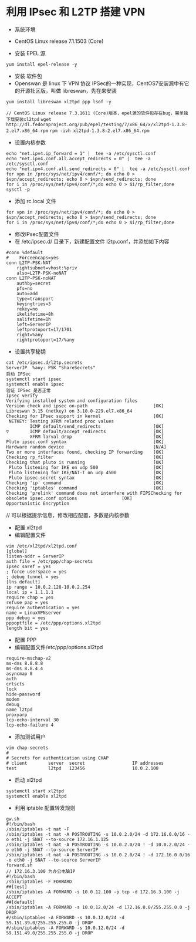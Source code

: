 # 利用 IPsec 和 L2TP 搭建 VPN
- 系统环境
- CentOS Linux release 7.1.1503 (Core)

- 安装 EPEL 源
```
yum install epel-release -y
```
- 安装 软件包
- Openswan 是 linux 下 VPN 协议 IPSec的一种实现，CentOS7安装源中有它的开源社区版，叫做 libreswan，先在来安装
```
yum install libreswan xl2tpd ppp lsof -y
```
`// CentOS Linux release 7.3.1611 (Core)版本，epel源的软件包存在bug，需单独下载安装xl2tpd`
`wget http://dl.fedoraproject.org/pub/epel/testing/7/x86_64/x/xl2tpd-1.3.8-2.el7.x86_64.rpm`
`rpm -ivh xl2tpd-1.3.8-2.el7.x86_64.rpm`
- 设置内核参数
```
echo "net.ipv4.ip_forward = 1" |  tee -a /etc/sysctl.conf
echo "net.ipv4.conf.all.accept_redirects = 0" |  tee -a /etc/sysctl.conf
echo "net.ipv4.conf.all.send_redirects = 0" |  tee -a /etc/sysctl.conf
for vpn in /proc/sys/net/ipv4/conf/*; do echo 0 > $vpn/accept_redirects; echo 0 > $vpn/send_redirects; done
for i in /proc/sys/net/ipv4/conf/*;do echo 0 > $i/rp_filter;done
sysctl -p
```
- 添加 rc.local 文件
```
for vpn in /proc/sys/net/ipv4/conf/*; do echo 0 > $vpn/accept_redirects; echo 0 > $vpn/send_redirects; done
for i in /proc/sys/net/ipv4/conf/*;do echo 0 > $i/rp_filter;done
```
- 修改IPsec配置文件
- 在 /etc/ipsec.d/ 目录下，新建配置文件 l2tp.conf，并添加如下内容
```
#conn %default
#    Forceencaps=yes
conn L2TP-PSK-NAT  
    rightsubnet=vhost:%priv
    also=L2TP-PSK-noNAT
conn L2TP-PSK-noNAT  
    authby=secret
    pfs=no
    auto=add
    type=transport
    keyingtries=3
    rekey=no
    ikelifetime=8h
    salifetime=1h
    left=ServerIP
    leftprotoport=17/1701
    right=%any
    rightprotoport=17/%any
```
- 设置共享秘钥
```
cat /etc/ipsec.d/l2tp.secrets
ServerIP  %any: PSK "ShareSecrets"
启动 IPSec
systemctl start ipsec
systemctl enable ipsec
验证 IPSec 是否正常
ipsec verify
Verifying installed system and configuration files
Version check and ipsec on-path                         [OK]
Libreswan 3.15 (netkey) on 3.10.0-229.el7.x86_64
Checking for IPsec support in kernel                    [OK]
 NETKEY: Testing XFRM related proc values
         ICMP default/send_redirects                    [OK]
▽        ICMP default/accept_redirects                  [OK]
         XFRM larval drop                               [OK]
Pluto ipsec.conf syntax                                 [OK]
Hardware random device                                  [N/A]
Two or more interfaces found, checking IP forwarding    [OK]
Checking rp_filter                                      [OK]
Checking that pluto is running                          [OK]
 Pluto listening for IKE on udp 500                     [OK]
 Pluto listening for IKE/NAT-T on udp 4500              [OK]
 Pluto ipsec.secret syntax                              [OK]
Checking 'ip' command                                   [OK]
Checking 'iptables' command                             [OK]
Checking 'prelink' command does not interfere with FIPSChecking for obsolete ipsec.conf options                 [OK]
Opportunistic Encryption
```
//  可以根据提示信息，修改相应配置，多数是内核参数
- 配置 xl2tpd
- 编辑配置文件
```
vim /etc/xl2tpd/xl2tpd.conf
[global]
listen-addr = ServerIP
auth file = /etc/ppp/chap-secrets
ipsec saref = yes
; force userspace = yes
; debug tunnel = yes
[lns default]
ip range = 10.0.2.128-10.0.2.254
local ip = 1.1.1.1
require chap = yes
refuse pap = yes
require authentication = yes
name = LinuxVPNserver
ppp debug = yes
pppoptfile = /etc/ppp/options.xl2tpd
length bit = yes
```
- 配置 PPP
- 编辑配置文件/etc/ppp/options.xl2tpd
```
require-mschap-v2
ms-dns 8.8.8.8
ms-dns 8.8.4.4
asyncmap 0
auth
crtscts
lock
hide-password
modem
debug
name l2tpd
proxyarp
lcp-echo-interval 30
lcp-echo-failure 4
```
- 添加测试用户
```
vim chap-secrets
#
# Secrets for authentication using CHAP
# client        server  secret                  IP addresses
test            l2tpd   123456                  10.0.2.100
```
- 启动 xl2tpd
```
systemctl start xl2tpd
systemctl enable xl2tpd
```
- 利用 iptable 配置转发规则
```
gw.sh
#!/bin/bash
/sbin/iptables -t nat -F
/sbin/iptables -t nat -A POSTROUTING -s 10.0.2.0/24 -d 172.16.0.0/16 -o eth1 -j SNAT --to-source 172.16.1.125
/sbin/iptables -t nat -A POSTROUTING -s 10.0.2.0/24 ! -d 10.0.2.0/24 -o eth0 -j SNAT --to-source ServerIP
/sbin/iptables -t nat -A POSTROUTING -s 10.0.2.0/24 ! -d 172.16.0.0/16 -o eth0 -j SNAT --to-source ServerIP
forward.sh
// 172.16.3.100 为办公电脑IP
#!/bin/bash
/sbin/iptables -F FORWARD
##[test]
/sbin/iptables -A FORWARD -s 10.0.12.100 -p tcp -d 172.16.3.100 -j ACCEPT
##[default]
/sbin/iptables -A FORWARD -s 10.0.12.0/24 -d 172.16.0.0/255.255.0.0 -j DROP
#/sbin/iptables -A FORWARD -s 10.0.12.0/24 -d 59.151.39.0/255.255.255.0 -j DROP
#/sbin/iptables -A FORWARD -s 10.0.12.0/24 -d 59.151.49.0/255.255.255.0 -j DROP
```